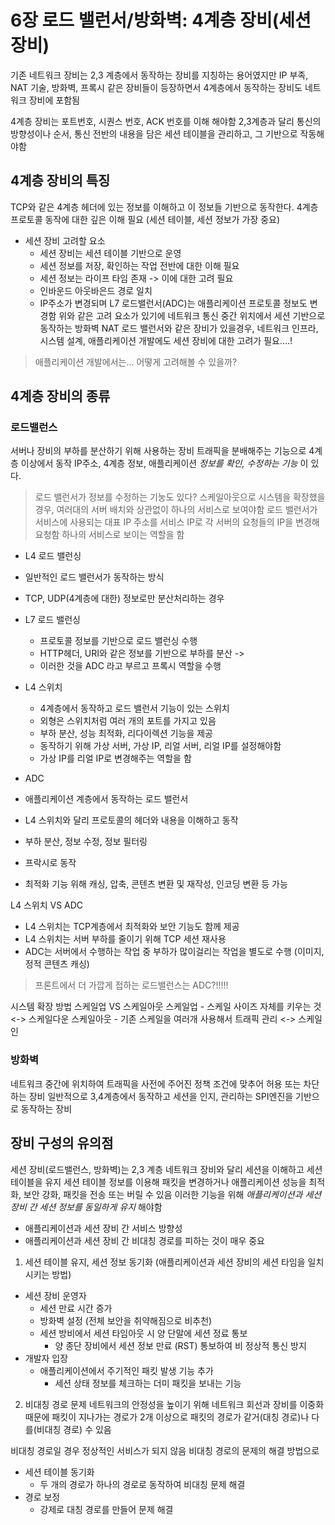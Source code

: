 # 6장 로드 밸런서/방화벽: 4계층 장비(세션 장비)

기존 네트워크 장비는 2,3 계층에서 동작하는 장비를 지칭하는 용어였지만 
IP 부족, NAT 기술, 방화벽, 프록시 같은 장비들이 등장하면서 4계층에서 동작하는 장비도 네트워크 장비에 포함됨

4계층 장비는 포트번호, 시퀀스 번호, ACK 번호를 이해 해야함
2,3계층과 달리 통신의 방향성이나 순서, 통신 전반의 내용을 담은 세션 테이블을 관리하고, 그 기반으로 작동해야함

## 4계층 장비의 특징
TCP와 같은 4계층 헤더에 있는 정보를 이해하고 이 정보들 기반으로 동작한다.
4계층 프로토콜 동작에 대한 깊은 이해 필요 (세션 테이블, 세션 정보가 가장 중요)

- 세션 장비 고려할 요소
  - 세션 장비는 세션 테이블 기반으로 운영
  - 세션 정보를 저장, 확인하는 작업 전반에 대한 이해 필요
  - 세션 정보는 라이프 타임 존재 -> 이에 대한 고려 필요
  - 인바운드 아웃바은드 경로 일치
  - IP주소가 변경되며 L7 로드밸런서(ADC)는 애플리케이션 프로토콜 정보도 변경함
위와 같은 고려 요소가 있기에 네트워크 통신 중간 위치에서 세션 기반으로 동작하는 방화벽 NAT 로드 밸런서와 같은 장비가 있을경우,
네트워크 인프라, 시스템 설계, 애플리케이션 개발에도 세션 장비에 대한 고려가 필요....!
> 애플리케이션 개발에서는... 어떻게 고려해볼 수 있을까?

## 4계층 장비의 종류
### 로드밸런스
서버나 장비의 부하를 분산하기 위해 사용하는 장비
트래픽을 분배해주는 기능으로 4계층 이상에서 동작 IP주소, 4계층 정보, 애플리케이션 _정보를 확인, 수정하는 기능_ 이 있다.

> 로드 밸런서가 정보를 수정하는 기눙도 있다?
> 스케일아웃으로 시스템을 확장했을 경우, 여러대의 서버 배치와 상관없이 하나의 서비스로 보여야함
> 로드 밸런서가 서비스에 사용되는 대표 IP 주소를 서비스 IP로 각 서버의 요청들의 IP을 변경해 요청함
> 하나의 서비스로 보이는 역할을 함

- L4 로드 밸런싱
 - 일반적인 로드 밸런서가 동작하는 방식
 - TCP, UDP(4계층에 대한) 정보로만 분산처리하는 경우
- L7 로드 밸런싱
  - 프로토콜 정보를 기반으로 로드 밸런싱 수행
  - HTTP헤더, URI와 같은 정보를 기반으로 부하를 분산 -> 
  - 이러한 것을 ADC 라고 부르고 프록시 역할을 수행

- L4 스위치
  - 4계층에서 동작하고 로드 밸런서 기능이 있는 스위치
  - 외형은 스위치처럼 여러 개의 포트를 가지고 있음
  - 부하 분산, 성능 최적화, 리다이렉션 기능을 제공
  - 동작하기 위해 가상 서버, 가상 IP, 리얼 서버, 리얼 IP를 설정해야함
  - 가상 IP를 리얼 IP로 변경해주는 역할을 함

- ADC
 - 애플리케이션 계층에서 동작하는 로드 밸런서
 - L4 스위치와 달리 프로토콜의 헤더와 내용을 이해하고 동작
 - 부하 분산, 정보 수정, 정보 필터링
 - 프락시로 동작
 - 최적화 기능 위해 캐싱, 압축, 콘텐츠 변환 및 재작성, 인코딩 변환 등 가능

L4 스위치 VS ADC
- L4 스위치는 TCP계층에서 최적화와 보안 기능도 함께 제공
- L4 스위치는 서버 부하를 줄이기 위해 TCP 세션 재사용
- ADC는 서버에서 수행하는 작업 중 부하가 많이걸리는 작업을 별도로 수행 (이미지, 정적 콘텐츠 캐싱)

> 프론트에서 더 가깝게 접하는 로드밸런스는 ADC?!!!!!

시스템 확장 방법
스케일업 VS 스케일아웃
스케일업 - 스케일 사이즈 자체를 키우는 것 <-> 스케일다운
스케일아웃 - 기존 스케일을 여러개 사용해서 트래픽 관리 <-> 스케일 인

### 방화벽
네트워크 중간에 위치하여 트래픽을 사전에 주어진 정책 조건에 맞추어 허용 또는 차단하는 장비
일반적으로 3,4계층에서 동작하고 세션을 인지, 관리하는 SPI엔진을 기반으로 동작하는 장비

## 장비 구성의 유의점
세션 장비(로드밸런스, 방화벽)는 2,3 계층 네트워크 장비와 달리 세션을 이해하고 세션 테이블을 유지
세션 테이블 정보를 이용해 패킷을 변경하거나 애플리케이션 성능을 최적화, 보안 강화, 패킷을 전송 또는 버릴 수 있음
이러한 기능을 위해 _애플리케이션과 세션 장비 간 세션 정보를 동일하게 유지_ 해야함
- 애플리케이션과 세션 장비 간 서비스 방향성
- 애플리케이션과 세션 장비 간 비대칭 경로를 피하는 것이 매우 중요

1. 세션 테이블 유지, 세션 정보 동기화
(애플리케이션과 세션 장비의 세션 타임을 일치시키는 방법)
- 세션 장비 운영자
  - 세션 만료 시간 증가
  - 방화벽 설정 (전체 보안을 취약해짐으로 비추천)
  - 세션 방비에서 세션 타임아웃 시 양 단말에 세션 정료 통보
    - 양 종단 장비에서 세션 정보 만료 (RST) 통보하여 비 정상적 통신 방지
- 개발자 입장
  - 애플리케이션에서 주기적인 패킷 발생 기능 추가
    - 세션 상태 정보를 체크하는 더미 패킷을 보내는 기능

2. 비대칭 경로 문제
네트워크의 안정성을 높이기 위해 네트워크 회선과 장비를 이중화
때문에 패킷이 지나가는 경로가 2개 이상으로 패킷의 경로가 같거(대칭 경로)나 다를(비대칭 경로) 수 있음

비대칭 경로일 경우 정상적인 서비스가 되지 않음
비대칭 경로의 문제의 해결 방법으로 
- 세션 테이블 동기화
  - 두 개의 경로가 하나의 경로로 동작하여 비대칭 문제 해결
- 경로 보정
  - 강제로 대칭 경로를 만들어 문제 해결

